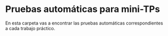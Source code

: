 # Pruebas automáticas para mini-TPs

En esta carpeta vas a encontrar las pruebas automáticas correspondientes a cada trabajo práctico.
